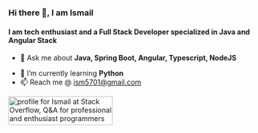 ### Hi there 👋, I am Ismail

#### I am tech enthusiast and a Full Stack Developer specialized in Java and Angular Stack

<!-- 👯 I’m looking to collaborate on ... -->
<!-- 🤔 I’m looking for help with ... -->
- 💬 Ask me about **Java, Spring Boot, Angular, Typescript, NodeJS**
<!-- 😄 Pronouns: ...-->
<!-- ⚡ Fun fact: ... -->
- 🌱 I’m currently learning **Python**
- 📫 Reach me @ ism5701@gmail.com
<!-- ismail.mohmmd@pm.me   -->

<a href="https://stackoverflow.com/users/7962589/ismail"><img src="https://stackoverflow.com/users/flair/7962589.png?theme=dark" width="208" height="58" alt="profile for Ismail at Stack Overflow, Q&amp;A for professional and enthusiast programmers" title="profile for Ismail at Stack Overflow, Q&amp;A for professional and enthusiast programmers"></a>
